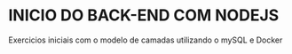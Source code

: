 # INICIO DO BACK-END COM NODEJS

Exercicios iniciais com o modelo de camadas utilizando o mySQL e Docker
